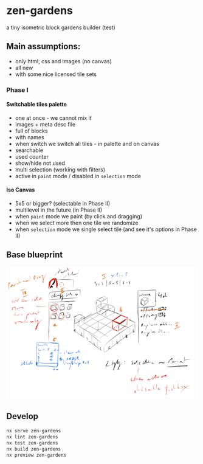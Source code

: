 # zen-gardens

a tiny isometric block gardens builder (test)

## Main assumptions:
- only html, css and images (no canvas)
- all new
- with some nice licensed tile sets

### Phase I

#### Switchable tiles palette
- one at once - we cannot mix it
- images + meta desc file
- full of blocks
- with names
- when switch we switch all tiles - in palette and on canvas
- searchable
- used counter
- show/hide not used
- multi selection (working with filters)
- active in `paint` mode / disabled in `selection` mode

#### Iso Canvas
- 5x5 or bigger? (selectable in Phase II)
- multilevel in the future (in Phase II)
- when `paint` mode we paint (by click and dragging)
- when we select more then one tile we randomize
- when `selection` mode we single select tile (and see it's options in Phase II)

## Base blueprint

![Blueprint](blueprint.png)

## Develop

```
nx serve zen-gardens
nx lint zen-gardens
nx test zen-gardens
nx build zen-gardens
nx preview zen-gardens
```
